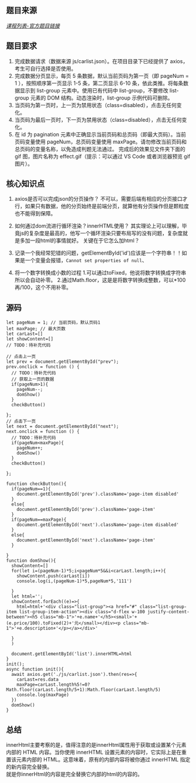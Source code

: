 ## 题目来源  
*[课程列表-官方题目链接](https://www.lanqiao.cn/courses/9791/learning/?id=525797&compatibility=false)*  

## 题目要求
1. 完成数据请求（数据来源 js/carlist.json）。在项目目录下已经提供了 axios，考生可自行选择是否使用。
2. 完成数据分页显示，每页 5 条数据，默认当前页码为第一页（即 pageNum = 1 ），按照顺序第一页显示 1-5 条，第二页显示 6-10 条，依此类推。将每条数据显示到 list-group 元素中。使用已有代码中 list-group，不要修改 list-group 元素的 DOM 结构。动态渲染时，list-group 示例代码可删除。
3. 当页码为第一页时，上一页为禁用状态（class=disabled），点击无任何变化。
4. 当页码为最后一页时，下一页为禁用状态（class=disabled），点击无任何变化。
5. 在 id 为 pagination 元素中正确显示当前页码和总页码（即最大页码）。当前页码变量使用 pageNum，总页码变量使用 maxPage。请勿修改当前页码和总页码的变量名称，以免造成判题无法通过。
完成后的效果见文件夹下面的 gif 图，图片名称为 effect.gif（提示：可以通过 VS Code 或者浏览器预览 gif 图片）。

## 核心知识点
1. axios是否可以完成json的分页操作？
   不可以，需要后端有相应的分页接口才行，如果只有数据，他的分页始终是前端分页，就算他有分页操作但是颗粒度也不能得到保障。
2. 如何通过dom流进行循环渲染？innerHTML使用？
   其实理论上可以理解，毕竟js的复杂度是最高的，他写一个循环渲染只要布局写的没有问题，复杂度就是多加一段html的事情就好。
   关键在于它怎么加html？

3. 记录一个我经常犯错的问题，getElementById('id')应该是一个字符串！！如果是一个变量会报错，`Cannot set properties of null`、
4. 将一个数字转换成小数的过程
    1.可以通过toFixed，他说将数字转换成字符串所以会自动补零。
    2.通过Math.floor，这是是将数字转换成整数，可以*100再/100，这个不用补零。
   


## 源码
```
let pageNum = 1; // 当前页码，默认页码1
let maxPage; // 最大页数
let carLast=[]
let showContent=[]
// TODO：待补充代码

// 点击上一页
let prev = document.getElementById("prev");
prev.onclick = function () {
  // TODO：待补充代码
  // 获取上一页的数据
  if(pageNum>1){
    pageNum--;
    domShow()
  }
  checkButton()

};
// 点击下一页
let next = document.getElementById("next");
next.onclick = function () {
  // TODO：待补充代码
  if(pageNum<maxPage){
    pageNum++;
    domShow()
  }
  checkButton()
 
};

function checkButton(){
  if(pageNum==1){
    document.getElementById('prev').className='page-item disabled'
  }
  else{
    document.getElementById('prev').className='page-item'
  }
  if(pageNum==maxPage){
    document.getElementById('next').className='page-item disabled'
  }
  else{
    document.getElementById('next').className='page-item'
  }

}
function domShow(){
  showContent=[]
  for(let i=(pageNum-1)*5;i<pageNum*5&&i<carLast.length;i++){
    showContent.push(carLast[i])
    console.log(i,(pageNum-1)*5,pageNum*5,'111')
    
  }
  let html='';
  showContent.forEach((e)=>{
    html=html+'<div class="list-group"><a href="#" class="list-group-item list-group-item-action"><div class="d-flex w-100 justify-content-between"><h5 class="mb-1">'+e.name+'</h5><small>'+(e.price/100).toFixed(2)+'元</small></div><p class="mb-1">'+e.description+'</p></a></div>'

  }
  )
  
  document.getElementById('list').innerHTML=html
}
init();
async function init(){
  await axios.get('./js/carlist.json').then(res=>{
    carLast=res.data
    maxPage=carLast.length%5!=0?Math.floor(carLast.length/5+1):Math.floor(carLast.length/5)
    console.log(maxPage)
  })
  domShow()
}
```

## 总结
innerHtml主要考察的是，值得注意的是innerHtml属性用于获取或设置某个元素内部的 HTML 内容。当你使用 innerHTML 设置元素的内容时，它实际上是在重置该元素内部的 HTML。这意味着，原有的内部内容将被你通过 innerHTML 指定的新内容完全替换。  
就是你innerHtml的内容是完全替换它内部的html的内容的。

